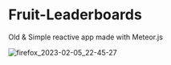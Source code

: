 # Fruit-Leaderboards
Old &amp; Simple reactive app made with Meteor.js

![firefox_2023-02-05_22-45-27](https://user-images.githubusercontent.com/22894343/216847842-2c013f23-76be-4814-9a66-722703ea91d6.png)
